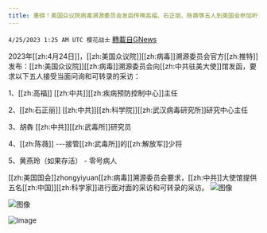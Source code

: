 ```yaml
---
title: 重磅！美国众议院病毒溯源委员会发函传唤高福、石正丽、陈薇等五人到美国会参加听证
---
```

`4/25/2023 1:25 AM UTC 樱花战士` [轉載自GNews](https://gnews.org/articles/1250606)

        

2023年[[zh:4月24日]]，[[zh:美国众议院]][[zh:病毒]]溯源委员会官方[[zh:推特]]发布：[[zh:美国众议院]][[zh:病毒]]溯源委员会向[[zh:中共驻美大使]]馆发函，要求以下五人接受当面问询和可转录的采访：

1、[[zh:高福]]    [[zh:中共]][[zh:疾病预防控制中心]]主任

2、[[zh:石正丽]]   [[zh:中共]][[zh:科学院]][[zh:武汉病毒研究所]]研究中心主任

3、胡犇  [[zh:中共]][[zh:武毒所]]研究员

4、[[zh:陈薇]] ---接管[[zh:武毒所]]的[[zh:解放军]]少将

5、黄燕玲（如果存活）  - 零号病人

 [[zh:美国国会]]zhongyiyuan[[zh:病毒]]溯源委员会要求，[[zh:中共]]大使馆提供五名[[zh:中国]][[zh:科学家]]进行面对面的采访和可转录的采访。
![图像](https://pbs.twimg.com/media/Fugpr38XoAILB4c?format=jpg&name=medium)


![图像](https://pbs.twimg.com/media/Fugpr3-XwAQMTqr?format=jpg&name=900x900)

![Image](https://pbs.twimg.com/media/Fugpr38WwAYufHf?format=jpg&name=medium)


